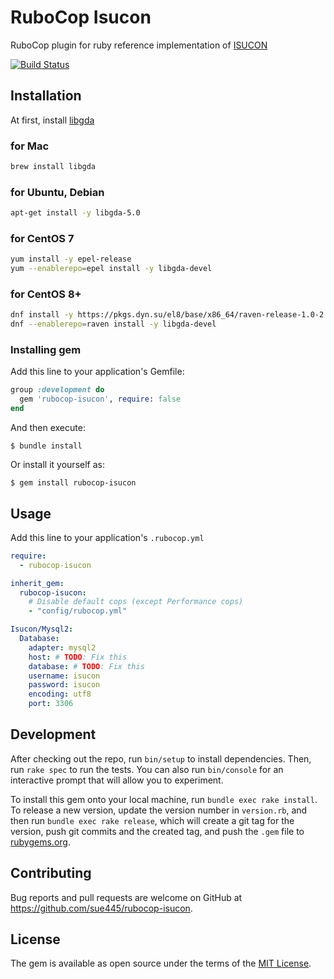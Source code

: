 # RuboCop Isucon
RuboCop plugin for ruby reference implementation of [ISUCON](https://github.com/isucon)

[![Build Status](https://github.com/sue445/rubocop-isucon/workflows/test/badge.svg?branch=main)](https://github.com/sue445/rubocop-isucon/actions?query=workflow%3Atest)

## Installation
At first, install [libgda](https://gitlab.gnome.org/GNOME/libgda)

### for Mac
```bash
brew install libgda
```

### for Ubuntu, Debian
```bash
apt-get install -y libgda-5.0
```

### for CentOS 7
```bash
yum install -y epel-release
yum --enablerepo=epel install -y libgda-devel
```

### for CentOS 8+
```bash
dnf install -y https://pkgs.dyn.su/el8/base/x86_64/raven-release-1.0-2.el8.noarch.rpm
dnf --enablerepo=raven install -y libgda-devel
```

### Installing gem
Add this line to your application's Gemfile:

```ruby
group :development do
  gem 'rubocop-isucon', require: false
end
```

And then execute:

    $ bundle install

Or install it yourself as:

    $ gem install rubocop-isucon

## Usage

Add this line to your application's `.rubocop.yml`

```yaml
require:
  - rubocop-isucon

inherit_gem:
  rubocop-isucon:
    # Disable default cops (except Performance cops)
    - "config/rubocop.yml"

Isucon/Mysql2:
  Database:
    adapter: mysql2
    host: # TODO: Fix this
    database: # TODO: Fix this
    username: isucon
    password: isucon
    encoding: utf8
    port: 3306
```

## Development

After checking out the repo, run `bin/setup` to install dependencies. Then, run `rake spec` to run the tests. You can also run `bin/console` for an interactive prompt that will allow you to experiment.

To install this gem onto your local machine, run `bundle exec rake install`. To release a new version, update the version number in `version.rb`, and then run `bundle exec rake release`, which will create a git tag for the version, push git commits and the created tag, and push the `.gem` file to [rubygems.org](https://rubygems.org).

## Contributing

Bug reports and pull requests are welcome on GitHub at https://github.com/sue445/rubocop-isucon.

## License

The gem is available as open source under the terms of the [MIT License](https://opensource.org/licenses/MIT).

